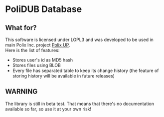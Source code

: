 # PoliDUB Database
## What for?
This software is licensed under LGPL3 and was developed to be used in main Polix Inc. project [Polix UP](https://github.com/polix-inc/polix-up).</br>
Here is the list of features:
- Stores user's id as MD5 hash
- Stores files using BLOB
- Every file has separated table to keep its change history (the feature of storing history will be available in future releases)
## WARNING
The library is still in beta test. That means that there's no documentation available so far, so use it at your own risk!
